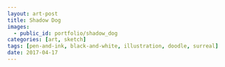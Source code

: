```yaml
---
layout: art-post
title: Shadow Dog
images:
  - public_id: portfolio/shadow_dog
categories: [art, sketch]
tags: [pen-and-ink, black-and-white, illustration, doodle, surreal]
date: 2017-04-17
---
```

